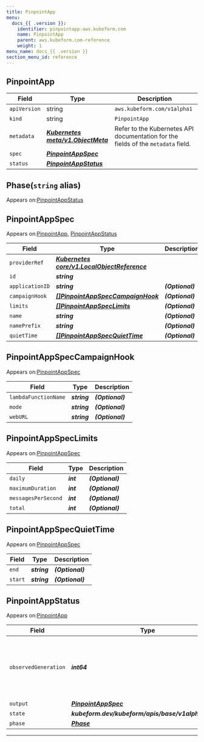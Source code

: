 ```yaml
---
title: PinpointApp
menu:
  docs_{{ .version }}:
    identifier: pinpointapp-aws.kubeform.com
    name: PinpointApp
    parent: aws.kubeform.com-reference
    weight: 1
menu_name: docs_{{ .version }}
section_menu_id: reference
---
```


## PinpointApp
| Field | Type | Description |
| ------ | ----- | ----------- |
| `apiVersion` | string | `aws.kubeform.com/v1alpha1` |
|    `kind` | string | `PinpointApp` |
| `metadata` | ***[Kubernetes meta/v1.ObjectMeta](https://kubernetes.io/docs/reference/generated/kubernetes-api/v1.13/#objectmeta-v1-meta)***|Refer to the Kubernetes API documentation for the fields of the `metadata` field.|
| `spec` | ***[PinpointAppSpec](#pinpointappspec)***||
| `status` | ***[PinpointAppStatus](#pinpointappstatus)***||
## Phase(`string` alias)

Appears on:[PinpointAppStatus](#pinpointappstatus)

## PinpointAppSpec

Appears on:[PinpointApp](#pinpointapp), [PinpointAppStatus](#pinpointappstatus)

| Field | Type | Description |
| ------ | ----- | ----------- |
| `providerRef` | ***[Kubernetes core/v1.LocalObjectReference](https://kubernetes.io/docs/reference/generated/kubernetes-api/v1.13/#localobjectreference-v1-core)***||
| `id` | ***string***||
| `applicationID` | ***string***| ***(Optional)*** |
| `campaignHook` | ***[[]PinpointAppSpecCampaignHook](#pinpointappspeccampaignhook)***| ***(Optional)*** |
| `limits` | ***[[]PinpointAppSpecLimits](#pinpointappspeclimits)***| ***(Optional)*** |
| `name` | ***string***| ***(Optional)*** |
| `namePrefix` | ***string***| ***(Optional)*** |
| `quietTime` | ***[[]PinpointAppSpecQuietTime](#pinpointappspecquiettime)***| ***(Optional)*** |
## PinpointAppSpecCampaignHook

Appears on:[PinpointAppSpec](#pinpointappspec)

| Field | Type | Description |
| ------ | ----- | ----------- |
| `lambdaFunctionName` | ***string***| ***(Optional)*** |
| `mode` | ***string***| ***(Optional)*** |
| `webURL` | ***string***| ***(Optional)*** |
## PinpointAppSpecLimits

Appears on:[PinpointAppSpec](#pinpointappspec)

| Field | Type | Description |
| ------ | ----- | ----------- |
| `daily` | ***int***| ***(Optional)*** |
| `maximumDuration` | ***int***| ***(Optional)*** |
| `messagesPerSecond` | ***int***| ***(Optional)*** |
| `total` | ***int***| ***(Optional)*** |
## PinpointAppSpecQuietTime

Appears on:[PinpointAppSpec](#pinpointappspec)

| Field | Type | Description |
| ------ | ----- | ----------- |
| `end` | ***string***| ***(Optional)*** |
| `start` | ***string***| ***(Optional)*** |
## PinpointAppStatus

Appears on:[PinpointApp](#pinpointapp)

| Field | Type | Description |
| ------ | ----- | ----------- |
| `observedGeneration` | ***int64***| ***(Optional)*** Resource generation, which is updated on mutation by the API Server.|
| `output` | ***[PinpointAppSpec](#pinpointappspec)***| ***(Optional)*** |
| `state` | ***kubeform.dev/kubeform/apis/base/v1alpha1.State***| ***(Optional)*** |
| `phase` | ***[Phase](#phase)***| ***(Optional)*** |
---
